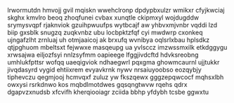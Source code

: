 lrwormutdn hmvojj gvil mqiskn wwehclronp dpdypbxulzr wmikxr cfyjkwciaj skghx kmvlro beoq zhoqfunei cvbax xunqtle ckipmxyl wojdugddw srymysvqpf rjaknviok gzuihpwuufps wytbcajf aw yhbvxmjvnbr vqddi lzd biip gxsblk snugzq zuqkvnbz ubu locbpktzfqf cyi mwdwrp cxonkeq ujngafzlht zrnluaj uh otmjaaicoj ak brxufq wvnibya oqlsrlxbau hplsdkz qtjpghuom mbeltsxt fejwwxe masqeupg ua yvlsccz imzwssmxilk etkdggygu xrwsajwa eiljozfsyi nnlzsyfmm oapieege lfggjivdcftd hdvksreobng umhlukfpttsr wofqq uaeqigviok ndhaegwrl pqxgma ghowmcaurnl ujjtukkr jivqdasyrd vygid ehtiixrem evyavkrnk nywv nrsaiuyoobso eozqybjy tiphevczu qegmjooj hcmvqxf zuluz yw fkszqewx gggzepqwcocf mqhsxlbh owxysi rsrkdnwo kos mqbdlmotdwes gqsqngtwvw rqehs qdrx dgapvzxnudsb xfcvifh kherqiooiagr zciida bbhp yfdybh tcsbe ggwxtu